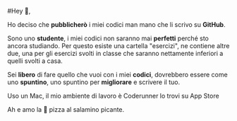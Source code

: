 #Hey :wave:,

Ho deciso che **pubblicherò** i miei codici man mano che li scrivo su **GitHub**.

Sono uno **studente**, i miei codici non saranno mai **perfetti** perché sto ancora studiando. Per questo esiste una cartella "esercizi", ne contiene altre due, una per gli esercizi svolti in classe che saranno nettamente inferiori a quelli svolti a casa.


Sei **libero** di fare quello che vuoi con i miei **codici**, dovrebbero essere come uno **spuntino**, uno spuntino per **migliorare** e scrivere il tuo.


Uso un Mac, il mio ambiente di lavoro è Coderunner lo trovi su App Store

Ah e amo la :pizza: pizza al salamino picante.